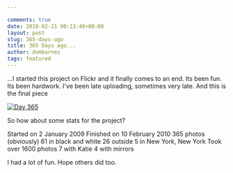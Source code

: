 ```yaml
---

comments: true
date: 2010-02-21 00:13:40+00:00
layout: post
slug: 365-days-ago
title: 365 Days ago...
author: dombarnes
tags: featured
---
```


...I started this project on Flickr and it finally comes to an end. Its been fun. Its been hardwork. I've been late uploading, sometimes very late.
And this is the final piece




[![Day 365](http://farm5.static.flickr.com/4013/4375590210_a2b9deb135.jpg)](http://www.flickr.com/photos/domster83/4375590210/)




So how about some stats for the project?




Started on 2 January 2009
Finished on 10 February 2010
365 photos (obviously)
61 in black and white
26 outside
5 in New York, New York
Took over 1600 photos
7 with Katie
4 with mirrors




I had a lot of fun. Hope others did too.
